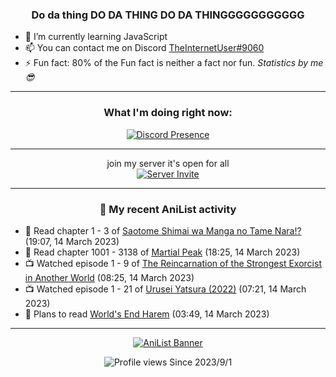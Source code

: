 <div align="center">

### Do da thing DO DA THING DO DA THINGGGGGGGGGGG
</div>

- 🌱 I’m currently learning JavaScript
- 📫 You can contact me on Discord [TheInternetUser#9060](https://discord.com/users/534117072796385300)
- ⚡ Fun fact: 80% of the Fun fact is neither a fact nor fun. _Statistics by me 😎_
<hr>

<div align="center">

### What I'm doing right now:
[![Discord Presence](https://lanyard.cnrad.dev/api/534117072796385300)](https://discord.com/users/534117072796385300)
<hr>

join my server it's open for all <br>
[![Server Invite](https://invidget.switchblade.xyz/bfYgVHxrSs)](https://discord.gg/bfYgVHxrSs)

<hr>
  
### 🌸 My recent AniList activity

</div>

<!-- ANILIST_ACTIVITY:start -->

-   📖 Read chapter 1 - 3 of [Saotome Shimai wa Manga no Tame Nara!?](https://anilist.co/manga/103621) (19:07, 14 March 2023)
-   📖 Read chapter 1001 - 3138 of [Martial Peak](https://anilist.co/manga/104494) (18:25, 14 March 2023)
-   📺 Watched episode 1 - 9 of [The Reincarnation of the Strongest Exorcist in Another World](https://anilist.co/anime/144553) (08:25, 14 March 2023)
-   📺 Watched episode 1 - 21 of [Urusei Yatsura (2022)](https://anilist.co/anime/143277) (07:21, 14 March 2023)
-   📖 Plans to read [World's End Harem](https://anilist.co/manga/87260) (03:49, 14 March 2023)

<!-- ANILIST_ACTIVITY:end -->
<hr>

<div align="center">

[![AniList Banner](https://img.anili.st/User/929966)](https://anilist.co/user/TheInternetUser)

![Profile views](https://gpvc.arturio.dev/TheInternetUse7) Since 2023/9/1

</div>
